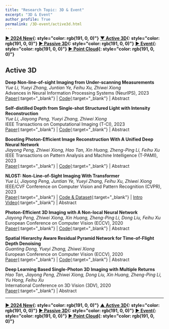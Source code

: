```yaml
---
title: "Research Topic: 3D & Event"
excerpt: "3D & Event"
author_profile: True
permalink: /3D-event/active3d.html
---
```


**[▶ 2024 New](/3D-event/2024-New){: style="color: rgb(191, 0, 0)"}**
**[▼ Active 3D](/3D-event/active3d){: style="color: rgb(191, 0, 0)"}**
**[▶ Passive 3D](/3D-event/passive3d){: style="color: rgb(191, 0, 0)"}**
**[▶ Event](/3D-event/event){: style="color: rgb(191, 0, 0)"}**
**[▶ Point Cloud](/3D-event/point-cloud){: style="color: rgb(191, 0, 0)"}**

## Active 3D

**Deep Non-line-of-sight Imaging from Under-scanning Measurements** <br>
_Yue Li, Yueyi Zhang, Juntian Ye, Feihu Xu, Zhiwei Xiong_ <br>
<span><pub>Advances in Neural Information Processing Systems (NeurIPS), 2023</pub></span> <br>
[Paper](https://papers.nips.cc/paper_files/paper/2023/file/b91cc0a242e6518ee731f74e82b2eebd-Paper-Conference.pdf){:target="\_blank"} |
[Code](https://github.com/Depth2World/Under-scanning_NLOS){:target="\_blank"} |
<a onclick='expandABS("li23nips")'> Abstract </a>

<div style="display: none;" class=abs id="li23nips"><br>
Active confocal non-line-of-sight (NLOS) imaging has successfully enabled seeing around corners relying on high-quality transient measurements. However, acquiring spatial-dense transient measurement is time-consuming, raising the question of how to reconstruct satisfactory results from under-scanning measurements (USM). The existing solutions, involving the traditional algorithms, however, are hindered by unsatisfactory results or long computing times. To this end, we propose the first deep-learning-based approach to NLOS imaging from USM. Our proposed end-to-end network is composed of two main components: the transient recovery network (TRN) and the volume reconstruction network (VRN). Specifically, TRN takes the under-scanning measurements as input, utilizes a multiple kernel feature extraction module and a multiple feature fusion module, and outputs sufficient-scanning measurements at the high-spatial resolution. Afterwards, VRN incorporates the linear physics prior of the light-path transport model and reconstructs the hidden volume representation. Besides, we introduce regularized constraints that enhance the perception of more local details while suppressing smoothing effects. The proposed method achieves superior performance on both synthetic data and public real-world data, as demonstrated by extensive experimental results with different under-scanning grids. Moreover, the proposed method delivers impressive robustness at an extremely low scanning grid (i.e., 8x8) and offers high-speed inference (i.e., 50 times faster than the existing iterative solution).

</div>

**Self-distilled Depth from Single-shot Structured Light with Intensity Reconstruction** <br>
_Yue Li, Jiayong Peng, Yueyi Zhang, Zhiwei Xiong_ <br>
<span><pub>IEEE Transactions on Computational Imaging (T-CI), 2023</pub></span> <br>
[Paper](https://ieeexplore.ieee.org/document/10163879){:target="\_blank"} |
[Code](https://github.com/Depth2World/SdDI){:target="\_blank"} |
<a onclick='expandABS("li23tci")'> Abstract </a>

<div style="display: none;" class=abs id="li23tci"><br>
Depth from structured light (SL) is a mainstream approach for 3D acquisition. In this paper, we propose a unique depth reconstruction method for single-shot SL systems, which reconstructs the intensity image of the scene simultaneously. The merits of our method are twofold. First, the intensity image can be used to extract scene textures under ambient light from the captured image, parsing out the projected SL pattern and thus improving depth reconstruction performance. Second, the intensity information of the scene can be useful in many applications when additional RGB cameras are not available along with the SL system. The proposed method is realized by a dual-branch deep neural network for recovering depth and intensity, respectively, where the intermediate output of the intensity branch is fed into the depth branch. Specifically, we introduce a self-distillation strategy to facilitate training the network in an unsupervised manner.

</div>

**Boosting Photon-Efficient Image Reconstruction With A Unified Deep Neural Network** <br>
_Jiayong Peng, Zhiwei Xiong, Hao Tan, Xin Huang, Zheng-Ping Li, Feihu Xu_ <br>
<span><pub>IEEE Transactions on Pattern Analysis and Machine Intelligence (T-PAMI), 2023</pub></span> <br>
[Paper](https://ieeexplore.ieee.org/abstract/document/9864284){:target="\_blank"} |
[Code](https://github.com/JiayongO-O/PENonLocal){:target="\_blank"} |
<a onclick='expandABS("peng23")'> Abstract </a>

<div style="display: none;" class=abs id="peng23"><br>
Photon-efficient imaging, which captures 3D images with single-photon sensors, has enabled a wide range of applications. However, two major challenges limit the reconstruction performance, i.e., the low photon counts accompanied by low signal-to-background ratio (SBR) and the multiple returns. In this paper, we propose a unified deep neural network that, for the first time, explicitly addresses these two challenges, and simultaneously recovers depth maps and intensity images from photon-efficient measurements. Starting from a general image formation model, our network is constituted of one encoder, where a non-local block is utilized to exploit the long-range correlations in both spatial and temporal dimensions of the raw measurement, and two decoders, which are designed to recover depth and intensity, respectively. Meanwhile, we investigate the statistics of the background noise photons and propose a noise prior block to further improve the reconstruction performance. The proposed network achieves decent reconstruction fidelity even under extremely low photon counts / SBR and heavy blur caused by the multiple-return effect, which significantly surpasses the existing methods. Moreover, our network trained on simulated data generalizes well to real-world imaging systems, which greatly extends the application scope of photon-efficient imaging in challenging scenarios with a strict limit on optical flux. Code is available at https://github.com/JiayongO-O/PENonLocal.
</div>

**NLOST: Non-Line-of-Sight Imaging With Transformer** <br>
_Yue Li, Jiayong Peng, Juntian Ye, Yueyi Zhang, Feihu Xu, Zhiwei Xiong_ <br>
<span><pub>IEEE/CVF Conference on Computer Vision and Pattern Recognition (CVPR), 2023</pub></span> <br>
[Paper](https://openaccess.thecvf.com/content/CVPR2023/html/Li_NLOST_Non-Line-of-Sight_Imaging_With_Transformer_CVPR_2023_paper.html){:target="\_blank"} |
[Code & Dataset](https://github.com/Depth2World/NLOST){:target="\_blank"} |
[Intro Video](https://www.youtube.com/watch?v=VrxrRO-KERI){:target="\_blank"} |
<a onclick='expandABS("li23cvpr")'> Abstract </a>

<div style="display: none;" class=abs id="li23cvpr"><br>
Time-resolved non-line-of-sight (NLOS) imaging is based on the multi-bounce indirect reflections from the hidden objects for 3D sensing. Reconstruction from NLOS measurements remains challenging especially for complicated scenes. To boost the performance, we present NLOST, the first transformer-based neural network for NLOS reconstruction. Specifically, after extracting the shallow features with the assistance of physics-based priors, we design two spatial-temporal self attention encoders to explore both local and global correlations within 3D NLOS data by splitting or downsampling the features into different scales, respectively. Then, we design a spatial-temporal cross attention decoder to integrate local and global features in the token space of transformer, resulting in deep features with high representation capabilities. Finally, deep and shallow features are fused to reconstruct the 3D volume of hidden scenes. Extensive experimental results demonstrate the superior performance of the proposed method over existing solutions on both synthetic data and real-world data captured by different NLOS imaging systems.
</div>

**Photon-Efficient 3D Imaging with A Non-local Neural Network** <br>
_Jiayong Peng, Zhiwei Xiong, Xin Huang, Zheng-Ping Li, Dong Liu, Feihu Xu_ <br>
<span><pub>European Conference on Computer Vision (ECCV), 2020</pub></span> <br>
[Paper](https://link.springer.com/chapter/10.1007/978-3-030-58539-6_14){:target="\_blank"} |
[Code](https://github.com/JiayongO-O/PENonLocal){:target="\_blank"} |
<a onclick='expandABS("peng20")'> Abstract </a>

<div style="display: none;" class=abs id="peng20"><br>
Photon-efficient imaging has enabled a number of applications relying on single-photon sensors that can capture a 3D image with as few as one photon per pixel. In practice, however, measurements of low photon counts are often mixed with heavy background noise, which poses a great challenge for existing computational reconstruction algorithms. In this paper, we first analyze the long-range correlations in both spatial and temporal dimensions of the measurements. Then we propose a non-local neural network for depth reconstruction by exploiting the long-range correlations. The proposed network achieves decent reconstruction fidelity even under photon counts (and signal-to-background ratio, SBR) as low as 1 photon/pixel (and 0.01 SBR), which significantly surpasses the state-of-the-art. Moreover, our non-local network trained on simulated data can be well generalized to different real-world imaging systems, which could extend the application scope of photon-efficient imaging in challenging scenarios with a strict limit on optical flux. Code is available at https://github.com/JiayongO-O/PENonLocal.

</div>

**Spatial Hierarchy Aware Residual Pyramid Network for Time-of-Flight Depth Denoising** <br>
_Guanting Dong, Yueyi Zhang, Zhiwei Xiong_ <br>
<span><pub>European Conference on Computer Vision (ECCV), 2020</pub></span> <br>
[Paper](https://link.springer.com/chapter/10.1007/978-3-030-58586-0_3){:target="\_blank"} |
[Code](https://github.com/ashesknight/tof-mpi-remove){:target="\_blank"} |
<a onclick='expandABS("dong20")'> Abstract </a>

<div style="display: none;" class=abs id="dong20"><br>
Time-of-Flight (ToF) sensors have been increasingly used on mobile devices for depth sensing. However, the existence of noise, such as Multi-Path Interference (MPI) and shot noise, degrades the ToF imaging quality. Previous CNN-based methods remove ToF depth noise without considering the spatial hierarchical structure of the scene, which leads to failures in obtaining high quality depth images from a complex scene. In this paper, we propose a Spatial Hierarchy Aware Residual Pyramid Network, called SHARP-Net, to remove the depth noise by fully exploiting the geometry information of the scene in different scales. SHARP-Net first introduces a Residual Regression Module, which utilizes the depth images and amplitude images as the input, to calculate the depth residual progressively. Then, a Residual Fusion Module, summing over depth residuals from all scales, is imported to refine the depth residual by fusing multi-scale geometry information. Finally, shot noise is further eliminated by a Kernel Prediction Network. Experimental results demonstrate that our method significantly outperforms state-of-the-art ToF depth denoising methods on both synthetic and realistic datasets. The source code is available at https://github.com/ashesknight/tof-mpi-remove.

</div>

**Deep Learning Based Single-Photon 3D Imaging with Multiple Returns** <br>
_Hao Tan, Jiayong Peng, Zhiwei Xiong, Dong Liu, Xin Huang, Zheng-Ping Li, Yu Hong, Feihu Xu_ <br>
<span><pub>International Conference on 3D Vision (3DV), 2020</pub></span> <br>
[Paper](https://ieeexplore.ieee.org/abstract/document/9320386/){:target="\_blank"} |
<a onclick='expandABS("tan20")'> Abstract </a>

<div style="display: none;" class=abs id="tan20"><br>
Single-photon avalanche diode (SPAD) has been widely used in active 3D imaging due to its extremely high photon sensitivity and picosecond time resolution. However, long-range active 3D imaging is still a great challenge, since only a few signal photons mixed with strong background noise can return from multiple reflectors of the scene due to the divergence of the light beam and the receiver's field of view (FoV), which would bring considerable distortion and blur to the recovered depth map. In this paper, we propose a deep learning based depth reconstruction method for long range single-photon 3D imaging where the “multiple-returns” issue exists. Specifically, we model this problem as a deblurring task and design a multi-scale convolutional neural network combined with elaborate loss functions, which promote the reconstruction of an accurate depth map with fine details and clear boundaries of objects. The proposed method achieves superior performance over several different sizes of receiver's FoV on a synthetic dataset compared with existing state-of-the-art methods and the trained model under a specific FoV has a strong generalization capability across different sizes of FoV, which is essential for practical applications. Moreover, we conduct outdoor experiments and demonstrate the effectiveness of our method in a real-world long range imaging system.

</div>

---

**[▶ 2024 New](/3D-event/2024-New){: style="color: rgb(191, 0, 0)"}**
**[▲ Active 3D](/3D-event/active3d){: style="color: rgb(191, 0, 0)"}**
**[▶ Passive 3D](/3D-event/passive3d){: style="color: rgb(191, 0, 0)"}**
**[▶ Event](/3D-event/event){: style="color: rgb(191, 0, 0)"}**
**[▶ Point Cloud](/3D-event/point-cloud){: style="color: rgb(191, 0, 0)"}**
